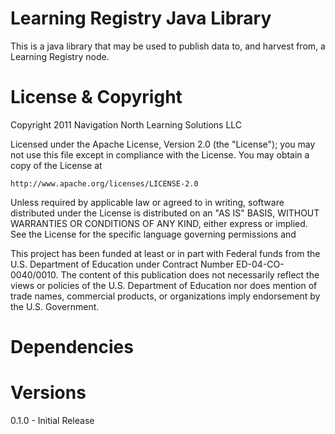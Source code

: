 Learning Registry Java Library
=========================================================

This is a java library that may be used to publish data to, and harvest 
from, a Learning Registry node.

License & Copyright
===================

Copyright 2011 Navigation North Learning Solutions LLC

Licensed under the Apache License, Version 2.0 (the "License");
you may not use this file except in compliance with the License.
You may obtain a copy of the License at

    http://www.apache.org/licenses/LICENSE-2.0

Unless required by applicable law or agreed to in writing, software
distributed under the License is distributed on an "AS IS" BASIS,
WITHOUT WARRANTIES OR CONDITIONS OF ANY KIND, either express or implied.
See the License for the specific language governing permissions and

This project has been funded at least or in part with Federal funds from 
the U.S. Department of Education under Contract Number ED-04-CO-0040/0010. 
The content of this publication does not necessarily reflect the views or 
policies of the U.S. Department of Education nor does mention of trade 
names, commercial products, or organizations imply endorsement by the U.S. 
Government.

Dependencies
============

 

Versions
========        
0.1.0 - Initial Release